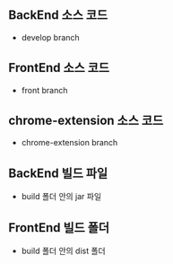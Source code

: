 ## BackEnd 소스 코드
- develop branch

## FrontEnd 소스 코드
- front branch

## chrome-extension 소스 코드
- chrome-extension branch

## BackEnd 빌드 파일
- build 폴더 안의 jar 파일

## FrontEnd 빌드 폴더
- build 폴더 안의 dist 폴더
